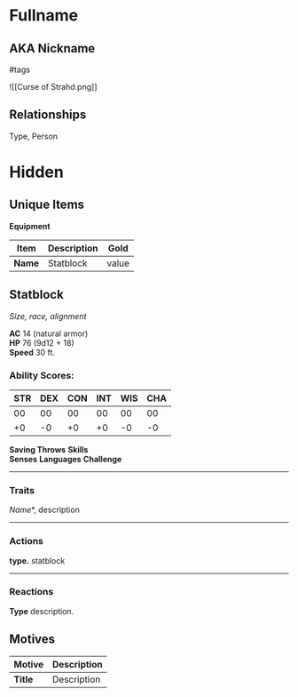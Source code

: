 # Fullname
## AKA Nickname
#tags

![[Curse of Strahd.png]]
## Relationships
Type, Person

# Hidden

## Unique Items
**Equipment**

| Item | Description | Gold |
| ---------------------------- | ------------------------------------------------------------------------------------------------------------------------ | ---------- |
| **Name** | Statblock | value |

## Statblock
_Size, race, alignment_

**AC** 14 (natural armor)  
**HP** 76 (9d12 + 18)  
**Speed** 30 ft.

### Ability Scores:

|STR|DEX|CON|INT|WIS|CHA|
|---|---|---|---|---|---|
|00|00|00|00|00|00|
|+0|-0|+0|+0|-0|-0|

**Saving Throws** 
**Skills**  
**Senses** 
**Languages** 
**Challenge** 

---

### Traits

*Name**, description

---

### Actions

**type.** statblock

---

 ### Reactions

**Type** description.

## Motives

| **Motive** | **Description** |
| ------------------------------------- | ------------------------------------------------------------------------------------------------------------------------------------------------------------------- |
| **Title** | Description|